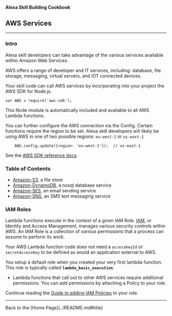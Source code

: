 #### Alexa Skill Building Cookbook
## AWS Services <a id="title"></a>
<hr />

### Intro <a id="intro"></a>
Alexa skill developers can take advantage of the various services available within Amazon Web Services.

AWS offers a range of developer and IT services, including: database, file storage, messaging, virtual servers, and IOT connected devices.

Your skill code can call AWS services by incorporating into your project the AWS SDK for Node.js.

```var AWS = require('aws-sdk');```

This Node module is automatically included and available to all AWS Lambda functions.

You can further configure the AWS connection via the Config.  Certain functions require the region to be set.
Alexa skill developers will likely be using AWS in one of two possible regions: ```eu-west-1``` or ```us-east-1```
```
    AWS.config.update({region: 'eu-west-1'});  // us-east-1

```

See the [AWS SDK reference docs](https://aws.amazon.com/sdk-for-node-js/).

### Table of Contents
 * [Amazon-S3](Amazon-S3#title), a file store
 * [Amazon-DynamoDB](Amazon-DynamoDB#title), a nosql database service
 * [Amazon-SES](Amazon-SES#title), an email sending service
 * [Amazon-SNS](Amazon-SNS#title), an SMS text messaging service


### IAM Roles

Lambda functions execute in the context of a given IAM Role.  [IAM](https://aws.amazon.com/iam), or Identity and Access Management, manages various security controls within AWS.
An IAM Role is a collection of various permissions that a process can assume to perform its work.

Your AWS Lambda function code does not need a ```accessKeyId``` or ```secretAccessKey``` to be defined as would an application external to AWS.

You setup a default role when you created your very first lambda function.
This role is typically called **```lambda_basic_execution```**.

* Lambda functions that call out to other AWS services require additional permissions.  You can add permissions by attaching a Policy to your role.


Continue reading the [Guide to adding IAM Policies](./IAM_POLICIES.md#title) to your role.

<hr />
Back to the [Home Page](../README.md#title)

